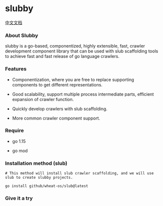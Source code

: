 # slubby

[中文文档](./README.md)

### About Slubby

slubby is a go-based, componentized, highly extensible, fast, crawler development component library that can be used with slub scaffolding tools to achieve fast and fast release of go language crawlers.

### Features

- Componentization, where you are free to replace supporting components to get different representations.
  
- Good scalability, support multiple process intermediate parts, efficient expansion of crawler function.

- Quickly develop crawlers with slub scaffolding.

- More common crawler component support.
  
### Require

- go 1.15
  
- go mod
  

### Installation method (slub)

```shell
# This method will install slub crawler scaffolding, and we will use slub to create slubby projects.

go install github/wheat-os/slub@latest
```

### Give it a try
